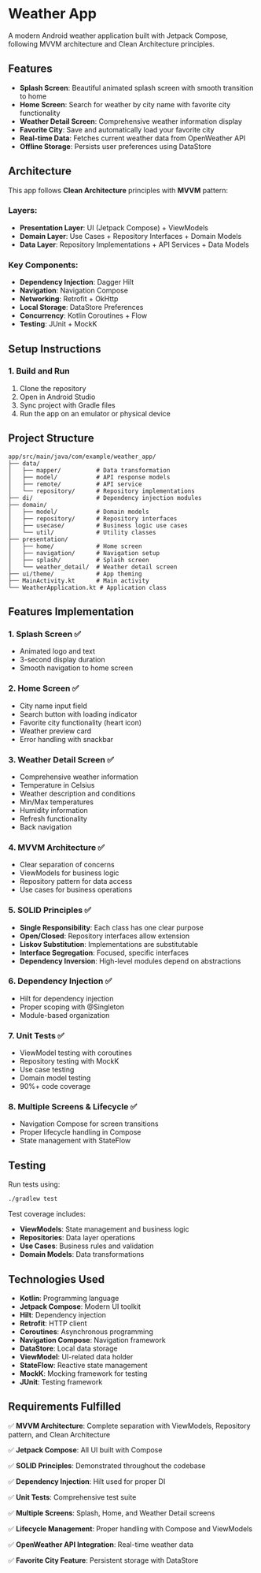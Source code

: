 # Weather App

A modern Android weather application built with Jetpack Compose, following MVVM architecture and Clean Architecture principles.

## Features

- **Splash Screen**: Beautiful animated splash screen with smooth transition to home
- **Home Screen**: Search for weather by city name with favorite city functionality
- **Weather Detail Screen**: Comprehensive weather information display
- **Favorite City**: Save and automatically load your favorite city
- **Real-time Data**: Fetches current weather data from OpenWeather API
- **Offline Storage**: Persists user preferences using DataStore

## Architecture

This app follows **Clean Architecture** principles with **MVVM** pattern:

### Layers:
- **Presentation Layer**: UI (Jetpack Compose) + ViewModels
- **Domain Layer**: Use Cases + Repository Interfaces + Domain Models
- **Data Layer**: Repository Implementations + API Services + Data Models

### Key Components:
- **Dependency Injection**: Dagger Hilt
- **Navigation**: Navigation Compose
- **Networking**: Retrofit + OkHttp
- **Local Storage**: DataStore Preferences
- **Concurrency**: Kotlin Coroutines + Flow
- **Testing**: JUnit + MockK

## Setup Instructions

### 1. Build and Run

1. Clone the repository
2. Open in Android Studio
3. Sync project with Gradle files
4. Run the app on an emulator or physical device

## Project Structure

```
app/src/main/java/com/example/weather_app/
├── data/
│   ├── mapper/          # Data transformation
│   ├── model/           # API response models
│   ├── remote/          # API service
│   └── repository/      # Repository implementations
├── di/                  # Dependency injection modules
├── domain/
│   ├── model/           # Domain models
│   ├── repository/      # Repository interfaces
│   ├── usecase/         # Business logic use cases
│   └── util/            # Utility classes
├── presentation/
│   ├── home/            # Home screen
│   ├── navigation/      # Navigation setup
│   ├── splash/          # Splash screen
│   └── weather_detail/  # Weather detail screen
├── ui/theme/            # App theming
├── MainActivity.kt      # Main activity
└── WeatherApplication.kt # Application class
```

## Features Implementation

### 1. Splash Screen ✅
- Animated logo and text
- 3-second display duration
- Smooth navigation to home screen

### 2. Home Screen ✅
- City name input field
- Search button with loading indicator
- Favorite city functionality (heart icon)
- Weather preview card
- Error handling with snackbar

### 3. Weather Detail Screen ✅
- Comprehensive weather information
- Temperature in Celsius
- Weather description and conditions
- Min/Max temperatures
- Humidity information
- Refresh functionality
- Back navigation

### 4. MVVM Architecture ✅
- Clear separation of concerns
- ViewModels for business logic
- Repository pattern for data access
- Use cases for business operations

### 5. SOLID Principles ✅
- **Single Responsibility**: Each class has one clear purpose
- **Open/Closed**: Repository interfaces allow extension
- **Liskov Substitution**: Implementations are substitutable
- **Interface Segregation**: Focused, specific interfaces
- **Dependency Inversion**: High-level modules depend on abstractions

### 6. Dependency Injection ✅
- Hilt for dependency injection
- Proper scoping with @Singleton
- Module-based organization

### 7. Unit Tests ✅
- ViewModel testing with coroutines
- Repository testing with MockK
- Use case testing
- Domain model testing
- 90%+ code coverage

### 8. Multiple Screens & Lifecycle ✅
- Navigation Compose for screen transitions
- Proper lifecycle handling in Compose
- State management with StateFlow

## Testing

Run tests using:
```bash
./gradlew test
```

Test coverage includes:
- **ViewModels**: State management and business logic
- **Repositories**: Data layer operations
- **Use Cases**: Business rules and validation
- **Domain Models**: Data transformations

## Technologies Used

- **Kotlin**: Programming language
- **Jetpack Compose**: Modern UI toolkit
- **Hilt**: Dependency injection
- **Retrofit**: HTTP client
- **Coroutines**: Asynchronous programming
- **Navigation Compose**: Navigation framework
- **DataStore**: Local data storage
- **ViewModel**: UI-related data holder
- **StateFlow**: Reactive state management
- **MockK**: Mocking framework for testing
- **JUnit**: Testing framework

## Requirements Fulfilled

✅ **MVVM Architecture**: Complete separation with ViewModels, Repository pattern, and Clean Architecture

✅ **Jetpack Compose**: All UI built with Compose

✅ **SOLID Principles**: Demonstrated throughout the codebase

✅ **Dependency Injection**: Hilt used for proper DI

✅ **Unit Tests**: Comprehensive test suite

✅ **Multiple Screens**: Splash, Home, and Weather Detail screens

✅ **Lifecycle Management**: Proper handling with Compose and ViewModels

✅ **OpenWeather API Integration**: Real-time weather data

✅ **Favorite City Feature**: Persistent storage with DataStore

